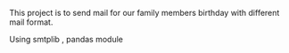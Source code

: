 This project is to send mail for our family members birthday with  different mail format.

Using smtplib , pandas module

